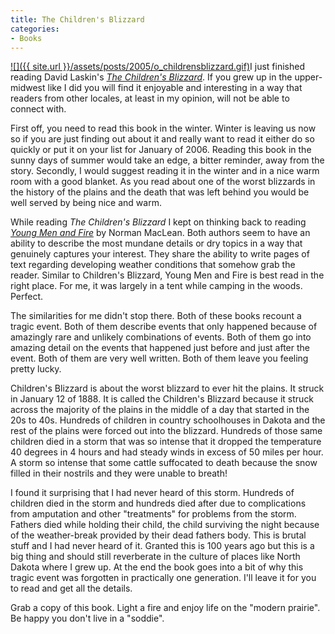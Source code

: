 ```yaml
---
title: The Children's Blizzard
categories:
- Books
---
```


[![]({{ site.url }}/assets/posts/2005/o_childrensblizzard.gif)](http://search.barnesandnoble.com/booksearch/isbnInquiry.asp?isbn=0060520752)I just finished reading David Laskin's _[The Children's Blizzard](http://search.barnesandnoble.com/booksearch/isbnInquiry.asp?isbn=0060520752)_. If you grew up in the upper-midwest like I did you will find it enjoyable and interesting in a way that readers from other locales, at least in my opinion, will not be able to connect with.

First off, you need to read this book in the winter. Winter is leaving us now so if you are just finding out about it and really want to read it either do so quickly or put it on your list for January of 2006. Reading this book in the sunny days of summer would take an edge, a bitter reminder, away from the story. Secondly, I would suggest reading it in the winter and in a nice warm room with a good blanket. As you read about one of the worst blizzards in the history of the plains and the death that was left behind you would be well served by being nice and warm.

While reading _The Children's Blizzard_ I kept on thinking back to reading [_Young Men and Fire_](http://search.barnesandnoble.com/booksearch/isbnInquiry.asp?isbn=0226500616) by Norman MacLean. Both authors seem to have an ability to describe the most mundane details or dry topics in a way that genuinely captures your interest. They share the ability to write pages of text regarding developing weather conditions that somehow grab the reader. Similar to Children's Blizzard, Young Men and Fire is best read in the right place. For me, it was largely in a tent while camping in the woods. Perfect.

The similarities for me didn't stop there. Both of these books recount a tragic event. Both of them describe events that only happened because of amazingly rare and unlikely combinations of events. Both of them go into amazing detail on the events that happened just before and just after the event. Both of them are very well written. Both of them leave you feeling pretty lucky.

Children's Blizzard is about the worst blizzard to ever hit the plains. It struck in January 12 of 1888. It is called the Children's Blizzard because it struck across the majority of the plains in the middle of a day that started in the 20s to 40s. Hundreds of children in country schoolhouses in Dakota and the rest of the plains were forced out into the blizzard. Hundreds of those same children died in a storm that was so intense that it dropped the temperature 40 degrees in 4 hours and had steady winds in excess of 50 miles per hour. A storm so intense that some cattle suffocated to death because the snow filled in their nostrils and they were unable to breath!

I found it surprising that I had never heard of this storm. Hundreds of children died in the storm and hundreds died after due to complications from amputation and other "treatments" for problems from the storm. Fathers died while holding their child, the child surviving the night because of the weather-break provided by their dead fathers body. This is brutal stuff and I had never heard of it. Granted this is 100 years ago but this is a big thing and should still reverberate in the culture of places like North Dakota where I grew up. At the end the book goes into a bit of why this tragic event was forgotten in practically one generation. I'll leave it for you to read and get all the details.

Grab a copy of this book. Light a fire and enjoy life on the "modern prairie". Be happy you don't live in a "soddie".
